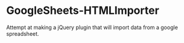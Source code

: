 # GoogleSheets-HTMLImporter
Attempt at making a jQuery plugin that will import data from a google spreadsheet. 
